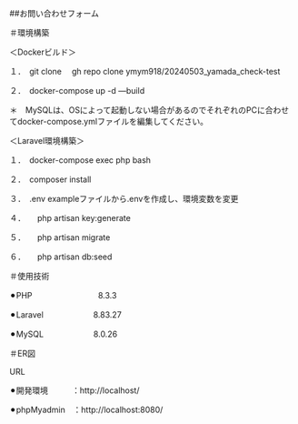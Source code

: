 ##お問い合わせフォーム

＃環境構築

＜Dockerビルド＞

１．　git clone 　gh repo clone ymym918/20240503_yamada_check-test

２．　docker-compose up -d —build

＊　MySQLは、OSによって起動しない場合があるのでそれぞれのPCに合わせてdocker-compose.ymlファイルを編集してください。

＜Laravel環境構築＞

１．　docker-compose exec php bash

２．　composer install

３．　.env exampleファイルから.envを作成し、環境変数を変更

４．　　php artisan key:generate

５．　　php artisan migrate

６．　　php artisan  db:seed

＃使用技術

⚫︎PHP 　　　　　　　　8.3.3

⚫︎Laravel 　　　　　　8.83.27

⚫︎MySQL 　　　　　　8.0.26

＃ER図

URL

⚫︎開発環境　　　：http://localhost/

⚫︎phpMyadmin　：http://localhost:8080/
